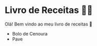 # Livro de Receitas :woman_cook:

Olá! Bem vindo ao meu livro de receitas :open_book:

- Bolo de Cenoura
- Pave